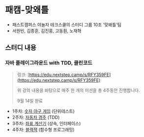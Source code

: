 # 패캠-맞왜틀

* 패스트캠퍼스 야놀자 테크스쿨의 스터디 그룹 10조 '맞왜틀'팀
* 서원빈, 김종훈, 김진홍, 고동훤, 노재혁

## 스터디 내용

### 자바 플레이그라운드 with TDD, 클린코드

> 링크: [https://edu.nextstep.camp/s/RFY359FE](https://edu.nextstep.camp/s/RFY359FE)
> 
> 위 강의 내용을 바탕으로 매주 한 개의 미션을 총 4주동안 진행합니다.
> 
> 9월 14일 완료

* 1주차: [숫자 야구 게임](https://github.com/FC-WhyWrongThoguhtRight/java-baseball-playground) (단위테스트)
* 2주차: [자동차 경주](https://github.com/FC-WhyWrongThoguhtRight/java-racingcar-playground) (TDD)
* 3주차: [좌표 계산기](https://github.com/FC-WhyWrongThoguhtRight/java-coordinate-playground) (상속, 인터페이스)
* 4주차: [블랙잭](https://github.com/FC-WhyWrongThoguhtRight/java-blackjack-playground) (함수형 프로그래밍)
